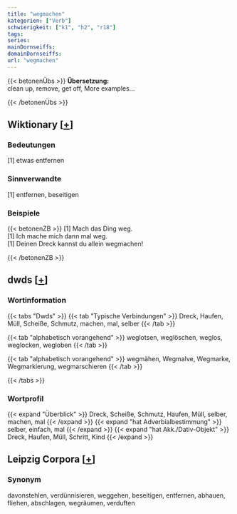 ```yaml
---
title: "wegmachen"
kategorien: ["Verb"]
schwierigkeit: ["k1", "h2", "r18"]
tags:
series:
mainDornseiffs:
domainDornseiffs:
url: "wegmachen"
---
```


{{< betonenÜbs >}}
**Übersetzung:**  
clean up, remove, get off, More examples...  
  
{{< /betonenÜbs >}}

## Wiktionary [[+](https://de.wiktionary.org/wiki/wegmachen)]

### Bedeutungen
[1] etwas entfernen  

### Sinnverwandte
[1] entfernen, beseitigen  

### Beispiele
{{< betonenZB >}}
[1] Mach das Ding weg.  
[1] Ich mache mich dann mal weg.  
[1] Deinen Dreck kannst du allein wegmachen!  

{{< /betonenZB >}}


## dwds [[+](https://www.dwds.de/wb/wegmachen)]

### Wortinformation
{{< tabs "Dwds" >}}
{{< tab "Typische Verbindungen" >}}
Dreck, Haufen, Müll, Scheiße, Schmutz, machen, mal, selber
{{< /tab >}}

{{< tab "alphabetisch vorangehend" >}}
weglotsen, weglöschen, weglos, weglocken, wegloben
{{< /tab >}}

{{< tab "alphabetisch vorangehend" >}}
wegmähen, Wegmalve, Wegmarke, Wegmarkierung, wegmarschieren
{{< /tab >}}

{{< /tabs >}}

### Wortprofil
{{< expand "Überblick" >}} Dreck, Scheiße, Schmutz, Haufen, Müll, selber, machen, mal {{< /expand >}}
{{< expand "hat Adverbialbestimmung" >}} selber, einfach, mal {{< /expand >}}
{{< expand "hat Akk./Dativ-Objekt" >}} Dreck, Haufen, Müll, Schritt, Kind {{< /expand >}}

## Leipzig Corpora [[+](https://corpora.uni-leipzig.de/en/res?word=wegmachen&corpusId=deu_newscrawl-public_2018)]


### Synonym
davonstehlen, verdünnisieren, weggehen, beseitigen, entfernen, abhauen, fliehen, abschlagen, wegräumen, verduften

